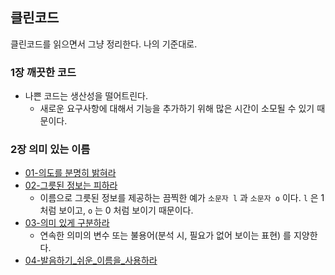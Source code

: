 ## 클린코드

클린코드를 읽으면서 그냥 정리한다. 나의 기준대로.

### 1장 깨끗한 코드

* 나쁜 코드는 생산성을 떨어트린다.
  * 새로운 요구사항에 대해서 기능을 추가하기 위해 많은 시간이 소모될 수 있기 때문이다.

### 2장 의미 있는 이름
* [01-의도를 분명히 밝혀라](https://github.com/pasudo123/mango-banana-clean-code/blob/master/src/test/kotlin/002-naming/001-%EC%9D%98%EB%8F%84%EB%A5%BC_%EB%B6%84%EB%AA%85%ED%9E%88_%EB%B0%9D%ED%98%80%EB%9D%BC)
* [02-그릇된 정보는 피하라](https://github.com/pasudo123/mango-banana-clean-code/blob/master/src/test/kotlin/002-naming/002-%EA%B7%B8%EB%A6%87%EB%90%9C_%EC%A0%95%EB%B3%B4%EB%A5%BC_%ED%94%BC%ED%95%98%EB%9D%BC)
  * 이름으로 그릇된 정보를 제공하는 끔찍한 예가 `소문자 l` 과 `소문자 o` 이다. `l` 은 1처럼 보이고, `o` 는 0 처럼 보이기 때문이다.
* [03-의미 있게 구분하라](https://github.com/pasudo123/mango-banana-clean-code/blob/master/src/test/kotlin/002-naming/003-%EC%9D%98%EB%AF%B8_%EC%9E%88%EA%B2%8C_%EA%B5%AC%EB%B6%84%ED%95%98%EB%9D%BC)
  * 연속한 의미의 변수 또는 불용어(분석 시, 필요가 없어 보이는 표현) 를 지양한다.
* [04-발음하기_쉬운_이름을_사용하라](https://github.com/pasudo123/mango-banana-clean-code/blob/master/src/test/kotlin/002-naming/004-%EB%B0%9C%EC%9D%8C%ED%95%98%EA%B8%B0_%EC%89%AC%EC%9A%B4_%EC%9D%B4%EB%A6%84%EC%9D%84_%EC%82%AC%EC%9A%A9%ED%95%98%EB%9D%BC)
